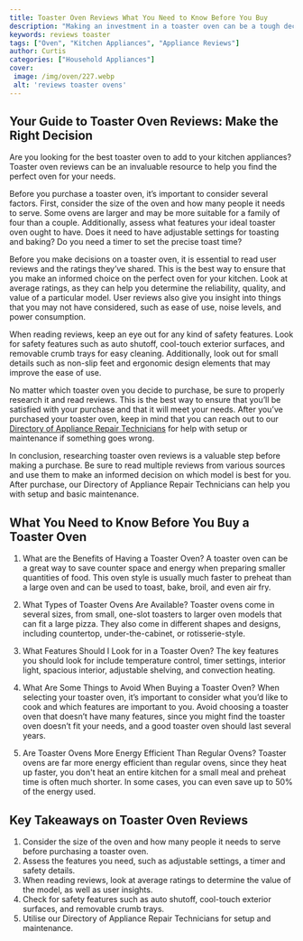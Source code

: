 ```yaml
---
title: Toaster Oven Reviews What You Need to Know Before You Buy
description: "Making an investment in a toaster oven can be a tough decision Read this blog post for an in-depth look at toaster oven reviews and what things you should consider before you buy"
keywords: reviews toaster
tags: ["Oven", "Kitchen Appliances", "Appliance Reviews"]
author: Curtis
categories: ["Household Appliances"]
cover: 
 image: /img/oven/227.webp
 alt: 'reviews toaster ovens'
---
```

## Your Guide to Toaster Oven Reviews: Make the Right Decision 
Are you looking for the best toaster oven to add to your kitchen appliances? Toaster oven reviews can be an invaluable resource to help you find the perfect oven for your needs. 

Before you purchase a toaster oven, it’s important to consider several factors. First, consider the size of the oven and how many people it needs to serve. Some ovens are larger and may be more suitable for a family of four than a couple. Additionally, assess what features your ideal toaster oven ought to have. Does it need to have adjustable settings for toasting and baking? Do you need a timer to set the precise toast time? 

Before you make decisions on a toaster oven, it is essential to read user reviews and the ratings they’ve shared. This is the best way to ensure that you make an informed choice on the perfect oven for your kitchen. Look at average ratings, as they can help you determine the reliability, quality, and value of a particular model. User reviews also give you insight into things that you may not have considered, such as ease of use, noise levels, and power consumption. 

When reading reviews, keep an eye out for any kind of safety features. Look for safety features such as auto shutoff, cool-touch exterior surfaces, and removable crumb trays for easy cleaning. Additionally, look out for small details such as non-slip feet and ergonomic design elements that may improve the ease of use. 

No matter which toaster oven you decide to purchase, be sure to properly research it and read reviews. This is the best way to ensure that you’ll be satisfied with your purchase and that it will meet your needs. After you’ve purchased your toaster oven, keep in mind that you can reach out to our [Directory of Appliance Repair Technicians](./pages/appliance-repair-technicians) for help with setup or maintenance if something goes wrong. 

In conclusion, researching toaster oven reviews is a valuable step before making a purchase. Be sure to read multiple reviews from various sources and use them to make an informed decision on which model is best for you. After purchase, our Directory of Appliance Repair Technicians can help you with setup and basic maintenance.

## What You Need to Know Before You Buy a Toaster Oven

1. What are the Benefits of Having a Toaster Oven? 
A toaster oven can be a great way to save counter space and energy when preparing smaller quantities of food. This oven style is usually much faster to preheat than a large oven and can be used to toast, bake, broil, and even air fry.

2. What Types of Toaster Ovens Are Available?
Toaster ovens come in several sizes, from small, one-slot toasters to larger oven models that can fit a large pizza. They also come in different shapes and designs, including countertop, under-the-cabinet, or rotisserie-style. 

3. What Features Should I Look for in a Toaster Oven?
The key features you should look for include temperature control, timer settings, interior light, spacious interior, adjustable shelving, and convection heating. 

4. What Are Some Things to Avoid When Buying a Toaster Oven? 
When selecting your toaster oven, it’s important to consider what you’d like to cook and which features are important to you. Avoid choosing a toaster oven that doesn’t have many features, since you might find the toaster oven doesn’t fit your needs, and a good toaster oven should last several years.

5. Are Toaster Ovens More Energy Efficient Than Regular Ovens?
Toaster ovens are far more energy efficient than regular ovens, since they heat up faster, you don't heat an entire kitchen for a small meal and preheat time is often much shorter. In some cases, you can even save up to 50% of the energy used.

## Key Takeaways on Toaster Oven Reviews 
1. Consider the size of the oven and how many people it needs to serve before purchasing a toaster oven. 
2. Assess the features you need, such as adjustable settings, a timer and safety details. 
3. When reading reviews, look at average ratings to determine the value of the model, as well as user insights. 
4. Check for safety features such as auto shutoff, cool-touch exterior surfaces, and removable crumb trays. 
5. Utilise our Directory of Appliance Repair Technicians for setup and maintenance.
